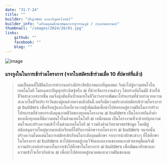 ```yaml
---
date: "31-7-24"
title: ""
builder: "ปริญว์พัศย์ ลาภเจริญพร(อกัส)"
builder_info: "เตรียมอุดมศึกษาพัฒนาการสุวรรณภูมิ / กรุงเทพมหานคร"
thumbnail: "/images/2024/26/01.jpg"
links:
	github: ""
	facebook: ""
	blog: ""
---
```


![image](/images/2024/26/01.jpg)



### แรงจูงในในการเข้าร่วมโครงการ (จากใบสมัครเข้าร่วมเมื่อ 10 สัปดาห์ที่แล้ว)

> ผมเป็นคนที่ใฝ่ฝันถึงการทำงานอย่างมีประสิทธิภาพมากที่สุดเสมอ จึงนำไปสู่ความสนใจในเทคโนโลยี โดยเฉพาะปัญญาประดิษฐ์หรือ ai ที่ช่วยจัดการงานต่างๆ ได้อย่างอัตโนมัติ ช่วยให้ชีวิตสะดวกสบายขึ้น ผมจึงมุ่งมั่นตั้งเป้าหมายในชีวิตว่าอยากพัฒนาโปรแกรมที่ช่วยอำนวยความสะดวกในชีวิตประจำวันของผู้คนด้วยแรงผลักดันนี้ ผมจึงมีความประสงค์สมัครเข้าร่วมโครงการ ai builders เพื่อเรียนรู้และเก็บเกี่ยวความรู้เพิ่มเติมเพื่อนำไปต่อยอดสู่ความฝันในการสร้างโปรแกรมที่ช่วยยกระดับคุณภาพชีวิตของทุกคนโครงงาน ai builders เป็นโอกาสอันล้ำค่าของเด็กทุกคนที่มีความสนใจในด้านเทคโนโลยี ai เหมือนผม เป็นโครงงานที่จะช่วยปลุกความสนใจและสร้างความเข้าใจในด้านเทคโนโลยี ai รวมถึงด้านวิทยาศาสตร์ข้อมูล โดยมีผู้สนับสนุนรายใหญ่มากมายนักเรียนที่ได้รับการศึกษาจากโครงการ ai builders จนจบนั้นสร้างความโดดเด่นในการสมัครเข้าเรียนในระดับอุดมศึกษา จากการนำทักษะต่างๆ ที่ได้ศึกษาในโครงการ ai builders นำไปต่อยอดสู่งานวิจัยและผลงานของตนเองด้วยเหตุนี้ผมจึงมีความประสงค์อย่างมากในการเข้าไปศึกษาในโครงการ ai builders เพื่อพัฒนาทักษะและความเข้าใจเกี่ยวกับด้าน ai เพื่อนำไปต่อยอดสู่อนาคตและความฝันของผม<br><br>
    